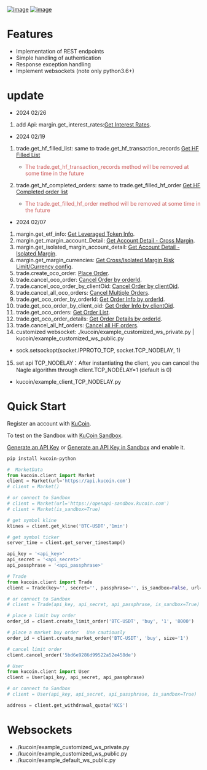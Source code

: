 [![image](https://img.shields.io/pypi/l/python-kucoin)](https://github.com/Kucoin/kucoin-python-sdk/blob/master/LICENSE)
[![image](https://img.shields.io/badge/python-3.6%2B-green)](https://pypi.org/project/python-kucoin)

# Features

-   Implementation of REST endpoints
-   Simple handling of authentication
-   Response exception handling
-   Implement websockets (note only python3.6+)

# update

- 2024 02/26
1. add Api: margin.get_interest_rates:[Get Interest Rates](https://www.kucoin.com/docs/rest/margin-trading/lending-market-v3-/get-interest-rates).

- 2024 02/19  
1. trade.get_hf_filled_list: same to trade.get_hf_transaction_records [Get HF Filled List](https://www.kucoin.com/docs/rest/spot-trading/spot-hf-trade-pro-account/get-hf-filled-list)  
   - <span style="color:IndianRed;">The trade.get_hf_transaction_records method will
       be removed at some time in the future</span>

2. trade.get_hf_completed_orders: same to trade.get_filled_hf_order [Get HF Completed order list](https://www.kucoin.com/docs/rest/spot-trading/spot-hf-trade-pro-account/get-hf-completed-order-list)  
   - <span style="color:IndianRed;">The trade.get_filled_hf_order method will be
       removed at some time in the future</span>

- 2024 02/07  
1.  margin.get_etf_info: [Get Leveraged Token Info](https://www.kucoin.com/docs/rest/margin-trading/margin-info/get-leveraged-token-info).
2.  margin.get_margin_account_Detail: [Get Account Detail - Cross Margin](https://www.kucoin.com/docs/rest/funding/funding-overview/get-account-detail-cross-margin).
3.  margin.get_isolated_margin_account_detail: [Get Account Detail - Isolated
  Margin](https://www.kucoin.com/docs/rest/funding/funding-overview/get-account-detail-isolated-margin).
4.  margin.get_margin_currencies: [Get Cross/Isolated Margin Risk
  Limit/Currency
  config](https://www.kucoin.com/docs/rest/margin-trading/margin-info/get-cross-isolated-margin-risk-limit-currency-config).
5.  trade.create_oco_order: [Place
  Order](https://www.kucoin.com/docs/rest/spot-trading/oco-order/place-order).
6.  trade.cancel_oco_order: [Cancel Order by
  orderId](https://www.kucoin.com/docs/rest/spot-trading/oco-order/cancel-order-by-orderid).
7.  trade.cancel_oco_order_by_clientOid: [Cancel Order by
  clientOid](https://www.kucoin.com/docs/rest/spot-trading/oco-order/cancel-order-by-clientoid).
8.  trade.cancel_all_oco_orders: [Cancel Multiple
  Orders](https://www.kucoin.com/docs/rest/spot-trading/oco-order/cancel-multiple-orders).
9.  trade.get_oco_order_by_orderId: [Get Order Info by
  orderId](https://www.kucoin.com/docs/rest/spot-trading/oco-order/get-order-info-by-orderid).
10. trade.get_oco_order_by_client_oid: [Get Order Info by
  clientOid](https://docs.kucoin.com/spot-hf/#obtain-details-of-a-single-hf-order-using-clientoid).
11. trade.get_oco_orders: [Get Order
   List](https://www.kucoin.com/docs/rest/spot-trading/oco-order/get-order-list).
12. trade.get_oco_order_details: [Get Order Details by
   orderId](https://www.kucoin.com/docs/rest/spot-trading/oco-order/get-order-details-by-orderid).
13. trade.cancel_all_hf_orders: [Cancel all HF
   orders](https://www.kucoin.com/docs/rest/spot-trading/spot-hf-trade-pro-account/cancel-all-hf-orders).
14. customized websocket: ./kucoin/example_customized_ws_private.py \| kucoin/example_customized_ws_public.py  
-   sock.setsockopt(socket.IPPROTO_TCP, socket.TCP_NODELAY, 1)

15. set api TCP_NODELAY：After instantiating the client, you can cancel the Nagle algorithm through client.TCP_NODELAY=1 (default is 0)  
-   kucoin/example_client_TCP_NODELAY.py

# Quick Start

Register an account with
[KuCoin](https://www.kucoin.com/ucenter/signup).

To test on the Sandbox with [KuCoin
Sandbox](https://sandbox.kucoin.com/).

[Generate an API Key](https://www.kucoin.com/account/api) or [Generate
an API Key in Sandbox](https://sandbox.kucoin.com/account/api) and
enable it.

``` bash
pip install kucoin-python
```

``` python
#  MarketData
from kucoin.client import Market
client = Market(url='https://api.kucoin.com')
# client = Market()

# or connect to Sandbox
# client = Market(url='https://openapi-sandbox.kucoin.com')
# client = Market(is_sandbox=True)

# get symbol kline
klines = client.get_kline('BTC-USDT','1min')

# get symbol ticker
server_time = client.get_server_timestamp()

api_key = '<api_key>'
api_secret = '<api_secret>'
api_passphrase = '<api_passphrase>'

# Trade
from kucoin.client import Trade
client = Trade(key='', secret='', passphrase='', is_sandbox=False, url='')

# or connect to Sandbox
# client = Trade(api_key, api_secret, api_passphrase, is_sandbox=True)

# place a limit buy order
order_id = client.create_limit_order('BTC-USDT', 'buy', '1', '8000')

# place a market buy order   Use cautiously
order_id = client.create_market_order('BTC-USDT', 'buy', size='1')

# cancel limit order 
client.cancel_order('5bd6e9286d99522a52e458de')

# User
from kucoin.client import User
client = User(api_key, api_secret, api_passphrase)

# or connect to Sandbox
# client = User(api_key, api_secret, api_passphrase, is_sandbox=True)

address = client.get_withdrawal_quota('KCS')
```

# Websockets

-   ./kucoin/example_customized_ws_private.py
-   ./kucoin/example_customized_ws_public.py
-   ./kucoin/example_default_ws_public.py
